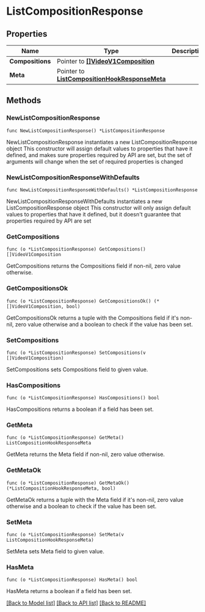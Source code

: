 # ListCompositionResponse

## Properties

Name | Type | Description
------------ | ------------- | -------------
**Compositions** | Pointer to [**[]VideoV1Composition**](VideoV1Composition.md) |  | [optional] 
**Meta** | Pointer to [**ListCompositionHookResponseMeta**](ListCompositionHookResponse_meta.md) |  | [optional] 

## Methods

### NewListCompositionResponse

`func NewListCompositionResponse() *ListCompositionResponse`

NewListCompositionResponse instantiates a new ListCompositionResponse object
This constructor will assign default values to properties that have it defined,
and makes sure properties required by API are set, but the set of arguments
will change when the set of required properties is changed

### NewListCompositionResponseWithDefaults

`func NewListCompositionResponseWithDefaults() *ListCompositionResponse`

NewListCompositionResponseWithDefaults instantiates a new ListCompositionResponse object
This constructor will only assign default values to properties that have it defined,
but it doesn't guarantee that properties required by API are set

### GetCompositions

`func (o *ListCompositionResponse) GetCompositions() []VideoV1Composition`

GetCompositions returns the Compositions field if non-nil, zero value otherwise.

### GetCompositionsOk

`func (o *ListCompositionResponse) GetCompositionsOk() (*[]VideoV1Composition, bool)`

GetCompositionsOk returns a tuple with the Compositions field if it's non-nil, zero value otherwise
and a boolean to check if the value has been set.

### SetCompositions

`func (o *ListCompositionResponse) SetCompositions(v []VideoV1Composition)`

SetCompositions sets Compositions field to given value.

### HasCompositions

`func (o *ListCompositionResponse) HasCompositions() bool`

HasCompositions returns a boolean if a field has been set.

### GetMeta

`func (o *ListCompositionResponse) GetMeta() ListCompositionHookResponseMeta`

GetMeta returns the Meta field if non-nil, zero value otherwise.

### GetMetaOk

`func (o *ListCompositionResponse) GetMetaOk() (*ListCompositionHookResponseMeta, bool)`

GetMetaOk returns a tuple with the Meta field if it's non-nil, zero value otherwise
and a boolean to check if the value has been set.

### SetMeta

`func (o *ListCompositionResponse) SetMeta(v ListCompositionHookResponseMeta)`

SetMeta sets Meta field to given value.

### HasMeta

`func (o *ListCompositionResponse) HasMeta() bool`

HasMeta returns a boolean if a field has been set.


[[Back to Model list]](../README.md#documentation-for-models) [[Back to API list]](../README.md#documentation-for-api-endpoints) [[Back to README]](../README.md)


